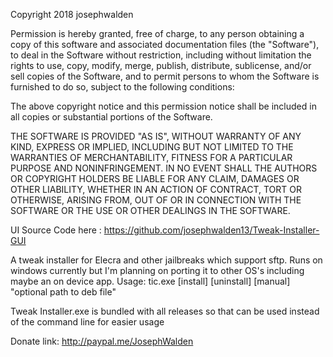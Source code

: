 Copyright 2018 josephwalden

Permission is hereby granted, free of charge, to any person obtaining a copy of this software and associated documentation files (the "Software"), to deal in the Software without restriction, including without limitation the rights to use, copy, modify, merge, publish, distribute, sublicense, and/or sell copies of the Software, and to permit persons to whom the Software is furnished to do so, subject to the following conditions:

The above copyright notice and this permission notice shall be included in all copies or substantial portions of the Software.

THE SOFTWARE IS PROVIDED "AS IS", WITHOUT WARRANTY OF ANY KIND, EXPRESS OR IMPLIED, INCLUDING BUT NOT LIMITED TO THE WARRANTIES OF MERCHANTABILITY, FITNESS FOR A PARTICULAR PURPOSE AND NONINFRINGEMENT. IN NO EVENT SHALL THE AUTHORS OR COPYRIGHT HOLDERS BE LIABLE FOR ANY CLAIM, DAMAGES OR OTHER LIABILITY, WHETHER IN AN ACTION OF CONTRACT, TORT OR OTHERWISE, ARISING FROM, OUT OF OR IN CONNECTION WITH THE SOFTWARE OR THE USE OR OTHER DEALINGS IN THE SOFTWARE.

UI Source Code here : https://github.com/josephwalden13/Tweak-Installer-GUI

A tweak installer for Elecra and other jailbreaks which support sftp. Runs on windows currently but I'm planning on porting it to other OS's including maybe an on device app. 
Usage: 
  tic.exe [install] [uninstall] [manual] "optional path to deb file"

Tweak Installer.exe is bundled with all releases so that can be used instead of the command line for easier usage

Donate link: http://paypal.me/JosephWalden
